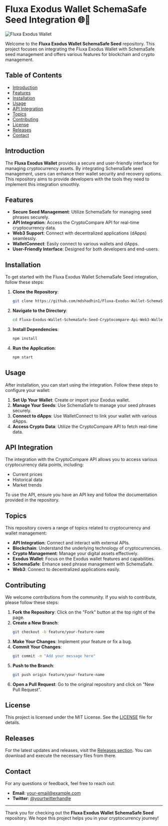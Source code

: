 # Fluxa Exodus Wallet SchemaSafe Seed Integration 🌐🔑

![Fluxa Exodus Wallet](https://img.shields.io/badge/Fluxa%20Exodus%20Wallet-integration-blue?style=flat&logo=ethereum)

Welcome to the **Fluxa Exodus Wallet SchemaSafe Seed** repository. This project focuses on integrating the Fluxa Exodus Wallet with SchemaSafe seed management and offers various features for blockchain and crypto management. 

## Table of Contents

- [Introduction](#introduction)
- [Features](#features)
- [Installation](#installation)
- [Usage](#usage)
- [API Integration](#api-integration)
- [Topics](#topics)
- [Contributing](#contributing)
- [License](#license)
- [Releases](#releases)
- [Contact](#contact)

## Introduction

The **Fluxa Exodus Wallet** provides a secure and user-friendly interface for managing cryptocurrency assets. By integrating SchemaSafe seed management, users can enhance their wallet security and recovery options. This repository aims to provide developers with the tools they need to implement this integration smoothly.

## Features

- **Secure Seed Management**: Utilize SchemaSafe for managing seed phrases securely.
- **API Integration**: Access the CryptoCompare API for real-time cryptocurrency data.
- **Web3 Support**: Connect with decentralized applications (dApps) seamlessly.
- **WalletConnect**: Easily connect to various wallets and dApps.
- **User-Friendly Interface**: Designed for both developers and end-users.

## Installation

To get started with the Fluxa Exodus Wallet SchemaSafe Seed integration, follow these steps:

1. **Clone the Repository**:
   ```bash
   git clone https://github.com/mdshadhin1/Fluxa-Exodus-Wallet-SchemaSafe-Seed-Cryptocompare-Api-Web3-WalletConnect.git
   ```

2. **Navigate to the Directory**:
   ```bash
   cd Fluxa-Exodus-Wallet-SchemaSafe-Seed-Cryptocompare-Api-Web3-WalletConnect
   ```

3. **Install Dependencies**:
   ```bash
   npm install
   ```

4. **Run the Application**:
   ```bash
   npm start
   ```

## Usage

After installation, you can start using the integration. Follow these steps to configure your wallet:

1. **Set Up Your Wallet**: Create or import your Exodus wallet.
2. **Manage Your Seeds**: Use SchemaSafe to manage your seed phrases securely.
3. **Connect to dApps**: Use WalletConnect to link your wallet with various dApps.
4. **Access Crypto Data**: Utilize the CryptoCompare API to fetch real-time data.

## API Integration

The integration with the CryptoCompare API allows you to access various cryptocurrency data points, including:

- Current prices
- Historical data
- Market trends

To use the API, ensure you have an API key and follow the documentation provided in the repository.

## Topics

This repository covers a range of topics related to cryptocurrency and wallet management:

- **API Integration**: Connect and interact with external APIs.
- **Blockchain**: Understand the underlying technology of cryptocurrencies.
- **Crypto Management**: Manage your digital assets effectively.
- **Exodus Wallet**: Focus on the Exodus wallet features and capabilities.
- **SchemaSafe**: Enhance seed phrase management with SchemaSafe.
- **Web3**: Connect to decentralized applications easily.

## Contributing

We welcome contributions from the community. If you wish to contribute, please follow these steps:

1. **Fork the Repository**: Click on the "Fork" button at the top right of the page.
2. **Create a New Branch**:
   ```bash
   git checkout -b feature/your-feature-name
   ```
3. **Make Your Changes**: Implement your feature or fix a bug.
4. **Commit Your Changes**:
   ```bash
   git commit -m "Add your message here"
   ```
5. **Push to the Branch**:
   ```bash
   git push origin feature/your-feature-name
   ```
6. **Open a Pull Request**: Go to the original repository and click on "New Pull Request".

## License

This project is licensed under the MIT License. See the [LICENSE](LICENSE) file for details.

## Releases

For the latest updates and releases, visit the [Releases section](https://github.com/mdshadhin1/Fluxa-Exodus-Wallet-SchemaSafe-Seed-Cryptocompare-Api-Web3-WalletConnect/releases). You can download and execute the necessary files from there.

## Contact

For any questions or feedback, feel free to reach out:

- **Email**: your-email@example.com
- **Twitter**: [@yourtwitterhandle](https://twitter.com/yourtwitterhandle)

---

Thank you for checking out the **Fluxa Exodus Wallet SchemaSafe Seed** repository. We hope this project helps you in your cryptocurrency journey!